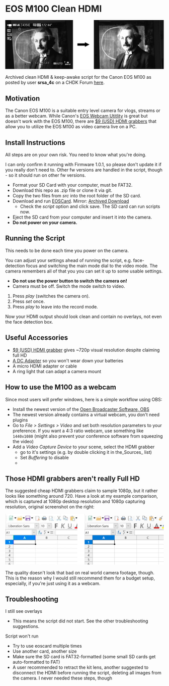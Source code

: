 # EOS M100 Clean HDMI #

![Overview](/media/overview.png)

Archived clean HDMI & keep-awake script for the Canon EOS M100 as posted by user **srsa_4c** on a CHDK Forum [here](https://web.archive.org/web/20201121215630/https://chdk.setepontos.com/index.php?topic=13489.msg140429).

## Motivation ##

The Canon EOS M100 is a suitable entry level camera for vlogs, streams or as a better webcam. While Canon's [EOS Webcam Utitlity](https://web.archive.org/web/20201121220742/https://www.usa.canon.com/internet/portal/us/home/support/self-help-center/eos-webcam-utility/) is great but doesn't work with the EOS M100, there are [$9 (USD) HDMI grabbers](https://web.archive.org/web/20201121221155/https://www.ebay.com/itm/Video-Capture-Card-HDMI-USB-2-0-HD-1080P-for-Live-Streaming-Recorder-Grabber/363066218991) that allow you to utilize the EOS M100 as video camera live on a PC.


## Install Instructions ##

All steps are on your own risk. You need to know what you're doing.

I can only confirm it running with Firmware 1.0.1, so please don't update it if you really don't need to. Other fw versions are handled in the script, though - so it should run on other fw versions.

* Format your SD Card with your computer, must be FAT32.
* Download this repo as .zip file or clone it via git.
* Copy the two files from _src_ into the root folder of the SD card.
* Download and run [EOSCard](https://pel.hu/eoscard/). Mirror: [Archived Download](https://web.archive.org/web/20201121233717/https://pel.hu/down/EOScard.exe)
  * Check the _script_ option and click save. The SD card can run scripts now.
* Eject the SD card from your computer and insert it into the camera.
* **Do not power on your camera.**

## Running the Script ##

This needs to be done each time you power on the camera.

You can adjust your settings ahead of running the script, e.g. face-detection focus and switching the main mode dial to the video mode. The camera remembers all of that you you can set it up to some usable settings.

* **Do not use the power button to switch the camera on!**
* Camera must be off. Switch the mode switch to video.

1. Press _play_ (switches the camera on).
2. Press _set_ once.
3. Press _play_ to leave into the record mode.

Now your HDMI output should look clean and contain no overlays, not even the face detection box.

## Useful Accessories ##

* [$9 (USD) HDMI grabber](https://web.archive.org/web/20201121221155/https://www.ebay.com/itm/Video-Capture-Card-HDMI-USB-2-0-HD-1080P-for-Live-Streaming-Recorder-Grabber/363066218991) gives ~720p visual resolution despite claiming full HD
* [A DC Adapter](https://web.archive.org/save/https://www.amazon.com/dp/B073Z75LSF/) so you won't wear down your batteries
* A micro HDMI adapter or cable
* A ring light that can adapt a camera mount

## How to use the M100 as a webcam ##

Since most users will prefer windows, here is a simple workflow using OBS:
* Install the newest version of the [Open Broadcaster Software, OBS](https://obsproject.com/)
* The newest version already contains a virtual webcam, you don't need plugins
* Go to _File > Settings > Video_ and set both resolution parameters to your preference. If you want a 4:3 ratio webcam, use something like `1440x1080` (might also prevent your conference software from squeezing the video)
* Add a _Video Capture Device_ to your scene, select the HDMI grabber
  * go to it's settings (e.g. by double clicking it in the_Sources_ list)
  * Set _Buffering_ to disable
  * 


## Those HDMI grabbers aren't really Full HD ##

The suggested cheap HDMI grabbers claim to sample 1080p, but it rather looks like something around 720. Have a look at my example comparison, which is captured at 1080p desktop resolution and 1080p capturing resolution, original screenshot on the right:

![Resolution Comparison](/media/grabber-resolution.png)

The quality doesn't look that bad on real world camera footage, though. This is the reason why I would still recommend them for a budget setup, especially, if you're just using it as a webcam.

## Troubleshooting ##

I still see overlays
* This means the script did not start. See the other troubleshooting suggestions.

Script won't run

* Try to use eoscard multiple times
* Use another card, another size
* Make sure the SD card is FAT32-formatted (some small SD cards get auto-formatted to FAT)
* A user recommended to retract the kit lens, another suggested to disconnect the HDMI before running the script, deleting all images from the camera. I never needed these steps, though